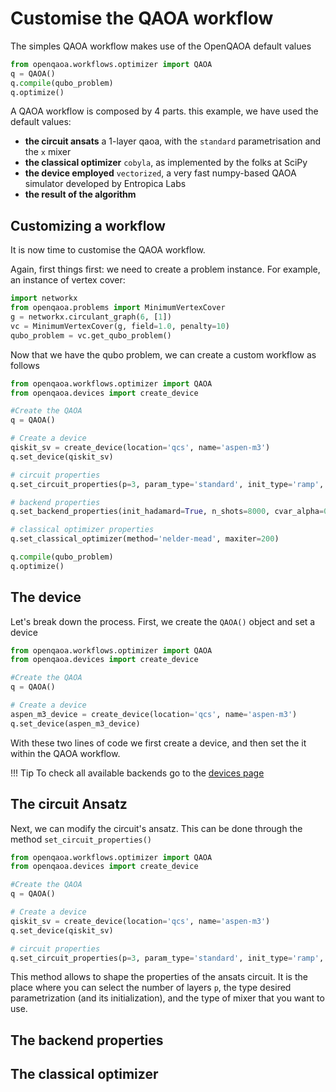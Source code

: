 # Customise the QAOA workflow

The simples QAOA workflow makes use of the OpenQAOA default values


```Python title="simples_qaoa_workflow.py"
from openqaoa.workflows.optimizer import QAOA  
q = QAOA()
q.compile(qubo_problem)
q.optimize()
```

A QAOA workflow is composed by 4 parts. this example, we have used the default values:

* **the circuit ansats** a 1-layer qaoa, with the `standard` parametrisation and the `x` mixer
* **the classical optimizer** `cobyla`, as implemented by the folks at SciPy
* **the device employed** `vectorized`, a very fast numpy-based QAOA simulator developed by Entropica Labs
* **the result of the algorithm**

## Customizing a workflow

It is now time to customise the QAOA workflow.

Again, first things first: we need to create a problem instance. For example, an instance of vertex cover:

```Python
import networkx
from openqaoa.problems import MinimumVertexCover
g = networkx.circulant_graph(6, [1])
vc = MinimumVertexCover(g, field=1.0, penalty=10)
qubo_problem = vc.get_qubo_problem()
```

Now that we have the qubo problem, we can create a custom workflow as follows

```Python
from openqaoa.workflows.optimizer import QAOA  
from openqaoa.devices import create_device

#Create the QAOA
q = QAOA()

# Create a device
qiskit_sv = create_device(location='qcs', name='aspen-m3')
q.set_device(qiskit_sv)

# circuit properties
q.set_circuit_properties(p=3, param_type='standard', init_type='ramp', mixer_hamiltonian='xy')

# backend properties
q.set_backend_properties(init_hadamard=True, n_shots=8000, cvar_alpha=0.85)

# classical optimizer properties
q.set_classical_optimizer(method='nelder-mead', maxiter=200)

q.compile(qubo_problem)
q.optimize()
```

## The device

Let's break down the process. First, we create the `QAOA()` object and set a device

```Python hl_lines="8 9"
from openqaoa.workflows.optimizer import QAOA  
from openqaoa.devices import create_device

#Create the QAOA
q = QAOA()

# Create a device
aspen_m3_device = create_device(location='qcs', name='aspen-m3')
q.set_device(aspen_m3_device)
```

With these two lines of code we first create a device, and then set the it within the QAOA workflow.

!!! Tip 
    To check all available backends go to the [devices page](devices/device.md)


## The circuit Ansatz

Next, we can modify the circuit's ansatz. This can be done through the method `set_circuit_properties()`

```Python hl_lines="12 13"
from openqaoa.workflows.optimizer import QAOA  
from openqaoa.devices import create_device

#Create the QAOA
q = QAOA()

# Create a device
qiskit_sv = create_device(location='qcs', name='aspen-m3')
q.set_device(qiskit_sv)

# circuit properties
q.set_circuit_properties(p=3, param_type='standard', init_type='ramp', mixer_hamiltonian='xy')
```

This method allows to shape the properties of the ansats circuit. It is the place where you can select the number of layers `p`, the type desired parametrization (and its initialization), and the type of mixer that you want to use. 


## The backend properties




## The classical optimizer